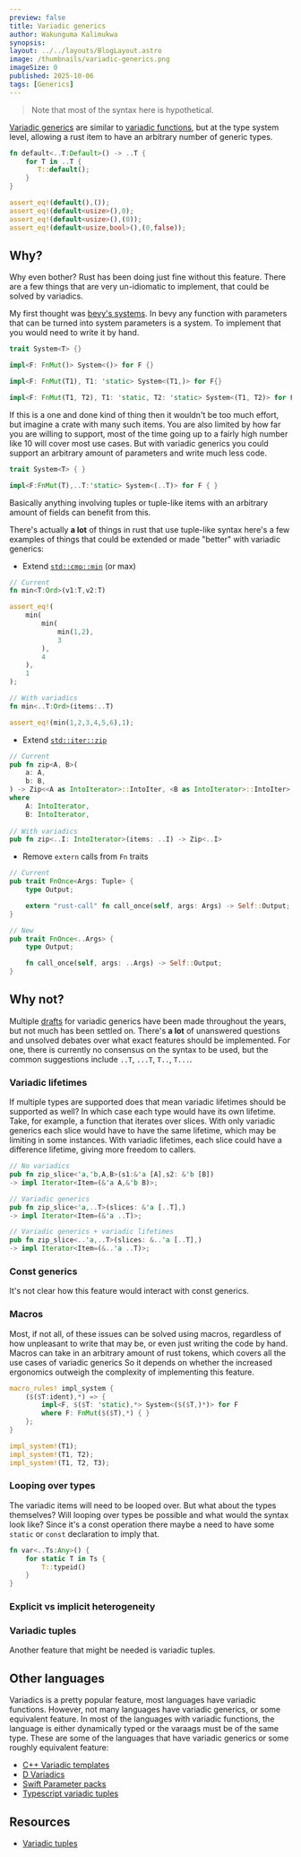 ```yaml
---
preview: false
title: Variadic generics
author: Wakunguma Kalimukwa
synopsis: 
layout: ../../layouts/BlogLayout.astro
image: /thumbnails/variadic-generics.png
imageSize: 0
published: 2025-10-06
tags: [Generics]
---
```


> Note that most of the syntax here is hypothetical.

[Variadic generics](https://en.wikipedia.org/wiki/Variadic_template) are similar to
[variadic functions](https://en.wikipedia.org/wiki/Variadic_function),
but at the type
system level, allowing a rust item to have an arbitrary number of generic types.

```rust
fn default<..T:Default>() -> ..T {
    for T in ..T {
       T::default();
    }
}

assert_eq!(default(),());
assert_eq!(default<usize>(),0);
assert_eq!(default<usize>(),(0));
assert_eq!(default<usize,bool>(),(0,false));
```

## Why?
Why even bother? Rust has been doing just fine without this feature.
There are a few things that are very un-idiomatic to implement, that could be solved by variadics.

My first thought was [bevy's systems](https://bevy-cheatbook.github.io/programming/systems.html). 
In bevy any function with parameters that can be 
turned into system parameters is a system. To implement that you would need to write it by hand.

```rust
trait System<T> {}

impl<F: FnMut()> System<()> for F {}

impl<F: FnMut(T1), T1: 'static> System<(T1,)> for F{} 

impl<F: FnMut(T1, T2), T1: 'static, T2: 'static> System<(T1, T2)> for F {}
```

If this is a one and done kind of thing then it wouldn't be too much effort, but imagine a crate
with many such items. You are also limited by how far you are willing to support, most of the time
going up to a fairly high number like 10 will cover most use cases. But with variadic generics 
you could support an arbitrary amount of parameters and write much less code.

```rust
trait System<T> { }

impl<F:FnMut(T),..T:'static> System<(..T)> for F { }
```

Basically anything involving tuples or tuple-like items with an arbitrary amount of
fields can benefit from this.

There's actually **a lot** of things in rust that use tuple-like syntax 
here's a few examples of things that could be extended or made "better" with variadic generics:

- Extend [`std::cmp::min`](https://doc.rust-lang.org/std/cmp/fn.min.html) (or max)

```rust
// Current
fn min<T:Ord>(v1:T,v2:T)

assert_eq!(
    min(
        min(
            min(1,2),
            3
        ),
        4
    ),
    1
);

// With variadics
fn min<..T:Ord>(items:..T)

assert_eq!(min(1,2,3,4,5,6),1);
```

- Extend [`std::iter::zip`](https://doc.rust-lang.org/std/iter/fn.zip.html)

```rust
// Current
pub fn zip<A, B>(
    a: A,
    b: B,
) -> Zip<<A as IntoIterator>::IntoIter, <B as IntoIterator>::IntoIter>
where
    A: IntoIterator,
    B: IntoIterator,
    
// With variadics
pub fn zip<..I: IntoIterator>(items: ..I) -> Zip<..I> 
```

- Remove `extern` calls from `Fn` traits

```rust
// Current
pub trait FnOnce<Args: Tuple> {
    type Output;

    extern "rust-call" fn call_once(self, args: Args) -> Self::Output;
}

// New
pub trait FnOnce<..Args> {
    type Output;

    fn call_once(self, args: ..Args) -> Self::Output;
}
```

## Why not?
Multiple [drafts](https://github.com/rust-lang/lang-team/blob/master/src/design_notes/variadic_generics.md)
for variadic generics have been made throughout the years, but not 
much has been settled on.
There's **a lot** of unanswered questions and unsolved debates over what exact features should 
be implemented. For one, there is currently no consensus on the syntax to be used,
but the common suggestions include `..T`, `...T`, `T..`, `T...`.

### Variadic lifetimes
If multiple types are supported does that mean variadic lifetimes should be supported as well?
In which case each type would have its own lifetime. Take, for example, a function that iterates over 
slices. With only variadic generics each slice would have to have the same lifetime,
which may be limiting in some instances. 
With variadic lifetimes, each slice could have a difference lifetime, giving more freedom to callers.

```rust
// No variadics
pub fn zip_slice<'a,'b,A,B>(s1:&'a [A],s2: &'b [B]) 
-> impl Iterator<Item=(&'a A,&'b B)>;

// Variadic generics
pub fn zip_slice<'a,..T>(slices: &'a [..T],) 
-> impl Iterator<Item=(&'a ..T)>;

// Variadic generics + variadic lifetimes
pub fn zip_slice<..'a,..T>(slices: &..'a [..T],) 
-> impl Iterator<Item=(&..'a ..T)>;
```

### Const generics
It's not clear how this feature would interact with const generics.

### Macros
Most, if not all, of these issues can be solved using macros, regardless of how unpleasant to write 
that may be, or even just writing the code by hand. Macros can take in an arbitrary amount of rust
tokens, which covers all the use cases of variadic generics So it depends on whether the increased 
ergonomics outweigh the complexity of implementing this feature. 

```rust
macro_rules! impl_system {
    ($($T:ident),*) => {
        impl<F, $($T: 'static),*> System<($($T,)*)> for F
        where F: FnMut($($T),*) { }
    };
}

impl_system!(T1);
impl_system!(T1, T2);
impl_system!(T1, T2, T3);
```

### Looping over types
The variadic items will need to be looped over. But what about the types themselves? Will looping 
over types be possible and what would the syntax look like? Since it's a const operation there
maybe a need to have some `static` or `const` declaration to imply that.

```rust
fn var<..Ts:Any>() {
    for static T in Ts {
        T::typeid()
    } 
}
```

### Explicit vs implicit heterogeneity

### Variadic tuples
Another feature that might be needed is variadic tuples.

## Other languages
Variadics is a pretty popular feature, most languages have variadic functions. However, 
not many languages have variadic generics, or some equivalent feature. 
In most of the languages with variadic functions, the language is either dynamically 
typed or the varaags must be of the same type.
These are some of the languages that have variadic generics or some roughly 
equivalent feature:

- [C++ Variadic templates](https://gcc.gnu.org/wiki/variadic-templates)
- [D Variadics](https://dlang.org/articles/variadic-function-templates.html)
- [Swift Parameter packs](https://www.swift.org/blog/pack-iteration/)
- [Typescript variadic tuples](https://www.typescriptlang.org/docs/handbook/release-notes/typescript-4-0.html#variadic-tuple-types)

## Resources
- [Variadic tuples](https://github.com/rust-lang/rfcs/pull/2775)
